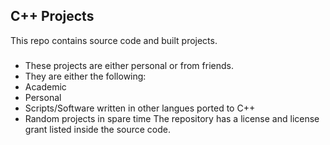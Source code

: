 ## C++ Projects
This repo contains source code and built projects.
###
- These projects are either personal or from friends.
- They are either the following: 
- Academic
- Personal
- Scripts/Software written in other langues ported to C++
- Random projects in spare time
The repository has a license and license grant listed inside the source code. 
 
